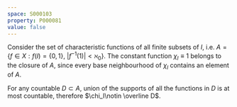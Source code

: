 ```yaml
---
space: S000103
property: P000081
value: false
---
```


Consider the set of characteristic functions of all finite subsets of $I$,
i.e. $A=\{f\in X: f(I)=\{0,1\},\ |f^{-1}(1)|<\aleph_0\}$.
The constant function $\chi_I\equiv 1$ belongs to the closure of $A$, since every base neighbourhood of $\chi_I$
contains an element of $A$.

For any countable $D\subset A$, union of the supports of all the functions in $D$ is at most countable, therefore
$\chi_I\notin \overline D$.
